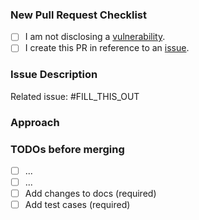 ### New Pull Request Checklist
<!--
    Please check the following boxes [x] before submitting your issue.
    Click the "Preview" tab for better readability.
    Thanks for contributing to Parse Server!
-->

- [ ] I am not disclosing a [vulnerability](https://github.com/parse-community/parse-server/blob/master/SECURITY.md).
- [ ] I create this PR in reference to an [issue](https://github.com/parse-community/parse-server/issues?q=is%3Aissue).

### Issue Description
<!-- Add a brief description of the issue this PR solves. -->

Related issue: #FILL_THIS_OUT

### Approach
<!-- Add a description of the approach in this PR. -->

### TODOs before merging
<!-- Add the TODOs that need to be completed before merging this PR. -->

- [ ] ...
- [ ] ...
- [ ] Add changes to docs (required)
- [ ] Add test cases (required)
